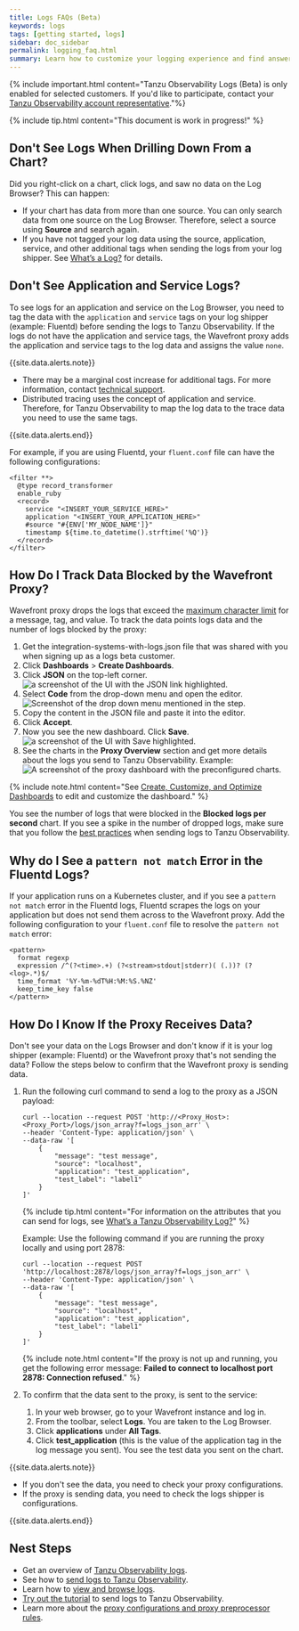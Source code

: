 ```yaml
---
title: Logs FAQs (Beta)
keywords: logs
tags: [getting started, logs]
sidebar: doc_sidebar
permalink: logging_faq.html
summary: Learn how to customize your logging experience and find answers for frequently asked questions.
---
```


{% include important.html content="Tanzu Observability Logs (Beta) is only enabled for selected customers. If you'd like to participate, contact your [Tanzu Observability account representative](wavefront_support_feedback.html#support)."%}

{% include tip.html content="This document is work in progress!" %}

## Don't See Logs When Drilling Down From a Chart?

Did you right-click on a chart, click logs, and saw no data on the Log Browser? This can happen:
* If your chart has data from more than one source. You can only search data from one source on the Log Browser. Therefore, select a source using **Source** and search again.
* If you have not tagged your log data using the source, application, service, and other additional tags when sending the logs from your log shipper. See [What’s a Log?](logging_overview.html#whats-a-tanzu-observability-log) for details.

## Don't See Application and Service Logs?

To see logs for an application and service on the Log Browser, you need to tag the data with the `application` and `service` tags on your log shipper (example: Fluentd) before sending the logs to Tanzu Observability. If the logs do not have the application and service tags, the Wavefront proxy adds the application and service tags to the log data and assigns the value `none`.

{{site.data.alerts.note}}
  <ul>
    <li>
      There may be a marginal cost increase for additional tags. For more information, contact <a href="wavefront_support_feedback.html#support">technical support</a>.
    </li>
    <li>
      Distributed tracing uses the concept of application and service. Therefore, for Tanzu Observability to map the log data to the trace data you need to use the same tags.
    </li>
  </ul>
{{site.data.alerts.end}}


For example, if you are using Fluentd, your `fluent.conf` file can have the following configurations:
```
<filter **>
  @type record_transformer
  enable_ruby
  <record>
    service "<INSERT_YOUR_SERVICE_HERE>"
    application "<INSERT_YOUR_APPLICATION_HERE>"
    #source "#{ENV['MY_NODE_NAME']}"
    timestamp ${time.to_datetime().strftime('%Q')}
  </record>
</filter>

```

## How Do I Track Data Blocked by the Wavefront Proxy?

Wavefront proxy drops the logs that exceed the [maximum character limit](logging_send_logs.html#best-practices) for a message, tag, and value. To track the data points logs data and the number of logs blocked by the proxy:
1. Get the integration-systems-with-logs.json file that was shared with you when signing up as a logs beta customer.
1. Click **Dashboards** > **Create Dashboards**.
1. Click **JSON** on the top-left corner.
    ![a screenshot of the UI with the JSON link highlighted.](images/logging_dashboard_json.png)
1. Select **Code** from the drop-down menu and open the editor.
    <br/>![Screenshot of the drop down menu mentioned in the step.](images/dashboard_code_view.png)
1. Copy the content in the JSON file and paste it into the editor.
1. Click **Accept**.
1. Now you see the new dashboard. Click **Save**.
    ![a screenshot of the UI with Save highlighted.](images/logging_dashboard_save.png)
1. See the charts in the **Proxy Overview** section and get more details about the logs you send to Tanzu Observability.
    Example:
    ![A screenshot of the proxy dashboard with the preconfigured charts.](images/logging_proxy_json_dashboard.png)

{% include note.html content="See [Create, Customize, and Optimize Dashboards](ui_dashboards.html) to edit and customize the dashboard." %}

You see the number of logs that were blocked in the **Blocked logs per second** chart. If you see a spike in the number of dropped logs, make sure that you follow the [best practices](logging_send_logs.html#best-practices) when sending logs to Tanzu Observability.

## Why do I See a `pattern not match` Error in the Fluentd Logs?

If your application runs on a Kubernetes cluster, and if you see a `pattern not match` error in the Fluentd logs, Fluentd scrapes the logs on your application but does not send them across to the Wavefront proxy. Add the following configuration to your `fluent.conf` file to resolve the `pattern not match` error:

```
<pattern>
  format regexp
  expression /^(?<time>.+) (?<stream>stdout|stderr)( (.))? (?<log>.*)$/
  time_format '%Y-%m-%dT%H:%M:%S.%NZ'
  keep_time_key false
</pattern>
```

## How Do I Know If the Proxy Receives Data?

Don't see your data on the Logs Browser and don't know if it is your log shipper (example: Fluentd) or the Wavefront proxy that's not sending the data? Follow the steps below to confirm that the Wavefront proxy is sending data. 

1. Run the following curl command to send a log to the proxy as a JSON payload:

    ```
    curl --location --request POST 'http://<Proxy_Host>:<Proxy_Port>/logs/json_array?f=logs_json_arr' \
    --header 'Content-Type: application/json' \
    --data-raw '[
        {
            "message": "test message",
            "source": "localhost",
            "application": "test_application",
            "test_label": "label1"
        }
    ]'
    ```
    {% include tip.html content="For information on the attributes that you can send for logs, see [What’s a Tanzu Observability Log?](logging_overview.html#whats-a-tanzu-observability-log)" %}

    Example: Use the following command if you are running the proxy locally and using port 2878:

    ```
    curl --location --request POST 'http://localhost:2878/logs/json_array?f=logs_json_arr' \
    --header 'Content-Type: application/json' \
    --data-raw '[
        {
            "message": "test message",
            "source": "localhost",
            "application": "test_application",
            "test_label": "label1"
        }
    ]'
    ```
    {% include note.html content="If the proxy is not up and running, you get the following error message: **Failed to connect to localhost port 2878: Connection refused**." %}

1. To confirm that the data sent to the proxy, is sent to the service:
    1. In your web browser, go to your Wavefront instance and log in.
    1. From the toolbar, select **Logs**. You are taken to the Log Browser.
    1. Click **applications** under **All Tags**.
    1. Click **test_application** (this is the value of the application tag in the log message you sent). You see the test data you sent on the chart.

{{site.data.alerts.note}}
  <ul>
    <li>
      If you don't see the data, you need to check your proxy configurations.
    </li>
    <li>
      If the proxy is sending data, you need to check the logs shipper is configurations.  
    </li>
  </ul>
{{site.data.alerts.end}}

## Nest Steps

* Get an overview of [Tanzu Observability logs](logging_overview.html).
* See how to [send logs to Tanzu Observability](logging_send_logs.html).
* Learn how to [view and browse logs](logging_log_browser.html).
* [Try out the tutorial](logging_kubernetes_tutorial.html) to send logs to Tanzu Observability.
* Learn more about the [proxy configurations and proxy preprocessor rules](logging_proxy_configurations.html).
